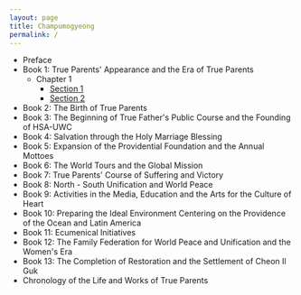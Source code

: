 ```yaml
---
layout: page
title: Champumogyeong
permalink: /
---
```

* Preface
* Book 1: True Parents' Appearance and the Era of True Parents
    * Chapter 1
        * [Section 1](/book1/chapter1/section1/index.md)
        * [Section 2](/book1/chapter1/section2/index.md)
* Book 2: The Birth of True Parents
* Book 3: The Beginning of True Father's Public Course and the Founding of HSA-UWC
* Book 4: Salvation through the Holy Marriage Blessing
* Book 5: Expansion of the Providential Foundation and the Annual Mottoes
* Book 6: The World Tours and the Global Mission
* Book 7: True Parents' Course of Suffering and Victory
* Book 8: North - South Unification and World Peace
* Book 9: Activities in the Media, Education and the Arts for the Culture of Heart
* Book 10: Preparing the Ideal Environment Centering on the Providence of the Ocean and Latin America
* Book 11: Ecumenical Initiatives
* Book 12: The Family Federation for World Peace and Unification and the Women's Era
* Book 13: The Completion of Restoration and the Settlement of Cheon Il Guk
* Chronology of the Life and Works of True Parents